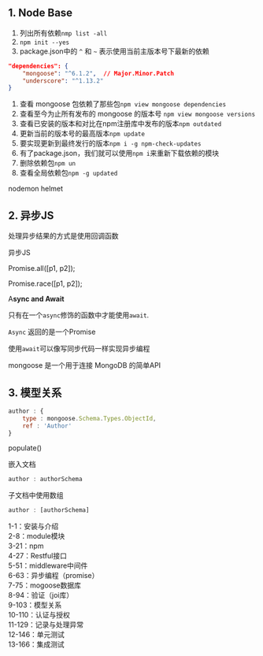 ## 1. Node Base
1. 列出所有依赖`nmp list -all`
2. `npm init --yes`
3. package.json中的 `^` 和 `~` 表示使用当前主版本号下最新的依赖
```json
"dependencies": {
    "mongoose": "^6.1.2",  // Major.Minor.Patch
    "underscore": "^1.13.2"
}
```
1. 查看 mongoose 包依赖了那些包`npm view mongoose dependencies`
2. 查看至今为止所有发布的 mongoose 的版本号 `npm view mongoose versions`
3. 查看已安装的版本和对比在npm注册库中发布的版本`npm outdated`
4. 更新当前的版本号的最高版本`npm update`
5. 要实现更新到最终发行的版本`npm i -g npm-check-updates`
6.  有了package.json，我们就可以使用`npm i`来重新下载依赖的模块
7.  删除依赖包`npm un`
8.  查看全局依赖包`npm -g updated`


nodemon
helmet

## 2. 异步JS
处理异步结果的方式是使用回调函数

异步JS

Promise.all([p1, p2]);

Promise.race([p1, p2]);

A**sync and Await**

只有在一个`async`修饰的函数中才能使用`await`.

`Async` 返回的是一个Promise

使用`await`可以像写同步代码一样实现异步编程

mongoose 是一个用于连接 MongoDB 的简单API


## 3. 模型关系
```js
author : {
    type : mongoose.Schema.Types.ObjectId,
    ref : 'Author'
}
```
populate()

嵌入文档
```js
author : authorSchema
```

子文档中使用数组
```js
author : [authorSchema]
```


1-1：安装与介绍 </br>
2-8：module模块 </br>
3-21：npm </br>
4-27：Restful接口 </br>
5-51：middleware中间件 </br>
6-63：异步编程（promise）</br>
7-75：mogoose数据库 </br>
8-94：验证（joi库） </br>
9-103：模型关系 </br>
10-110：认证与授权 </br>
11-129：记录与处理异常 </br>
12-146：单元测试 </br>
13-166：集成测试 </br>